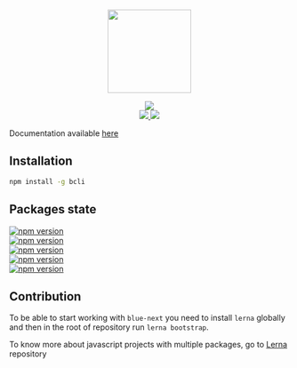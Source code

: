 <p align="center" style="font-size: 12px">
  <img  src="http://i.imgur.com/QmJrU0A.png" width="150" />
  <br />
  <br />
  <a href="https://travis-ci.org/Blocklevel/blue-next">
    <img src="https://travis-ci.org/Blocklevel/blue-next.svg?branch=master" />
  </a>
  <br />
  <a href="https://www.npmjs.com/package/bcli">
   <img src="https://img.shields.io/npm/dm/bcli.svg?label=blue-cli" />
   </a>
   <a href="https://www.npmjs.com/package/blue-scripts">
   <img src="https://img.shields.io/npm/dm/blue-scripts.svg?label=blue-scripts" />
   </a>
</p>

Documentation available [here](https://blocklevel.gitbooks.io/blue-next/content/)

## Installation

```bash
npm install -g bcli
```

## Packages state
<p>
  <a href="https://www.npmjs.com/package/bcli">
    <img src="https://img.shields.io/npm/v/bcli.svg?label=blue-cli" alt="npm version">
  </a><br>
  <a href="https://www.npmjs.com/package/blue-scripts">
    <img src="https://img.shields.io/npm/v/blue-scripts.svg?label=blue-scripts" alt="npm version">
  </a><br>
  <a href="https://www.npmjs.com/package/blue-templates">
    <img src="https://img.shields.io/npm/v/blue-templates.svg?label=blue-templates" alt="npm version">
  </a><br>
  <a href="https://www.npmjs.com/package/eslint-config-blue">
    <img src="https://img.shields.io/npm/v/eslint-config-blue.svg?label=eslint-config-blue" alt="npm version">
  </a><br>
  <a href="https://www.npmjs.com/package/babel-preset-blue">
    <img src="https://img.shields.io/npm/v/babel-preset-blue.svg?label=babel-preset-blue" alt="npm version">
  </a><br>
</p>

## Contribution

To be able to start working with `blue-next` you need to install `lerna` globally and then in the root of repository run `lerna bootstrap`.

To know more about javascript projects with multiple packages, go to [Lerna](https://github.com/lerna/lerna) repository

